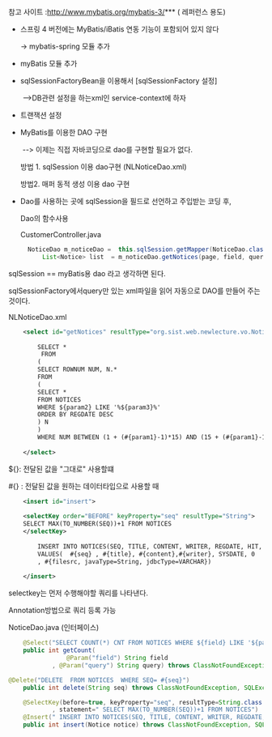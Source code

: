 참고 사이트 :http://www.mybatis.org/mybatis-3/*** ( 레퍼런스 용도)

* 스프링 4 버전에는 MyBatis/iBatis 연동 기능이 포함되어 있지 않다 

  -> mybatis-spring 모듈 추가 

* myBatis 모듈 추가

* sqlSessionFactoryBean을 이용해서 [sqlSessionFactory 설정]

  ​	-->DB관련 설정을 하는xml인 service-context에 하자

* 트랜잭션 설정

* MyBatis를 이용한 DAO 구현 

  ​	--> 이제는 직접 자바코딩으로 dao를 구현할 필요가 없다.

  방법 1. sqlSession 이용 dao구현 (NLNoticeDao.xml)

  방법2. 매퍼 동적 생성 이용 dao 구현 

* Dao를 사용하는 곳에 sqlSession을 필드로 선언하고 주입받는 코딩 후,  

  Dao의 함수사용 

  CustomerController.java

  ``` java
  	NoticeDao m_noticeDao =  this.sqlSession.getMapper(NoticeDao.class);
  		List<Notice> list  = m_noticeDao.getNotices(page, field, query);
  ```

  

sqlSession == myBatis용 dao 라고  생각하면 된다.      

sqlSessionFactory에서query만 있는 xml파일을 읽어 자동으로 DAO를 만들어 주는 것이다.        

NLNoticeDao.xml

```xml
	<select id="getNotices" resultType="org.sist.web.newlecture.vo.Notice">
	
		SELECT *
		 FROM
		(
		SELECT ROWNUM NUM, N.* 
		FROM 
		(
		SELECT * 
		FROM NOTICES
		WHERE ${param2} LIKE '%${param3}%'
		ORDER BY REGDATE DESC
		) N
		)
		WHERE NUM BETWEEN (1 + (#{param1}-1)*15) AND (15 + (#{param1}-1)*15)
	
	</select>
```

${}: 전달된 값을 "그대로" 사용할떄      

#{} : 전달된 값을 원하는 데이터타입으로 사용할 때      

```xml
	<insert id="insert">
	
	<selectKey order="BEFORE" keyProperty="seq" resultType="String">
	SELECT MAX(TO_NUMBER(SEQ))+1 FROM NOTICES
	</selectKey>
	
		INSERT INTO NOTICES(SEQ, TITLE, CONTENT, WRITER, REGDATE, HIT, FILESRC) 
		VALUES(  #{seq} , #{title}, #{content},#{writer}, SYSDATE, 0
		, #{filesrc, javaType=String, jdbcType=VARCHAR})
	
	</insert>
```

selectkey는 먼저 수행해야할 쿼리를 나타낸다.    





Annotation방법으로 쿼리 등록 가능 

NoticeDao.java (인터페이스)      

```java
	@Select("SELECT COUNT(*) CNT FROM NOTICES WHERE ${field} LIKE '${param}'")
	public int getCount(
				@Param("field") String field
			, @Param("query") String query) throws ClassNotFoundException, SQLException;

@Delete("DELETE  FROM NOTICES  WHERE SEQ= #{seq}")
	public int delete(String seq) throws ClassNotFoundException, SQLException;

	@SelectKey(before=true, keyProperty="seq", resultType=String.class
			, statement=" SELECT MAX(TO_NUMBER(SEQ))+1 FROM NOTICES")
	@Insert(" INSERT INTO NOTICES(SEQ, TITLE, CONTENT, WRITER, REGDATE, HIT, FILESRC)     VALUES(  #{seq}   , #{title}, #{content}, #{writer} , SYSDATE, 0			   , #{filesrc, javaType=String,  jdbcType=VARCHAR} )")
	public int insert(Notice notice) throws ClassNotFoundException, SQLException;  
```



